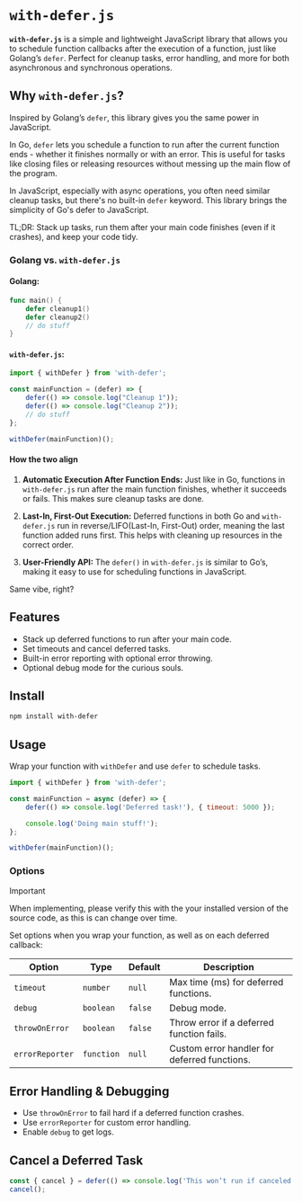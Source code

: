 # `with-defer.js`

**`with-defer.js`** is a simple and lightweight JavaScript library that allows you to schedule function callbacks after the execution of a function, just like Golang’s `defer`. Perfect for cleanup tasks, error handling, and more for both asynchronous and synchronous operations.

## Why `with-defer.js`?

Inspired by Golang’s `defer`, this library gives you the same power in JavaScript.

In Go, `defer` lets you schedule a function to run after the current function ends - whether it finishes normally or with an error. This is useful for tasks like closing files or releasing resources without messing up the main flow of the program.

In JavaScript, especially with async operations, you often need similar cleanup tasks, but there's no built-in `defer` keyword. This library brings the simplicity of Go's defer to JavaScript.

TL;DR: Stack up tasks, run them after your main code finishes (even if it crashes), and keep your code tidy.

### Golang vs. `with-defer.js`

#### Golang:
```go
func main() {
    defer cleanup1()
    defer cleanup2()
    // do stuff
}
```

#### `with-defer.js`:
```javascript
import { withDefer } from 'with-defer';

const mainFunction = (defer) => {
    defer(() => console.log("Cleanup 1"));
    defer(() => console.log("Cleanup 2"));
    // do stuff
};

withDefer(mainFunction)();
```

#### How the two align
1. **Automatic Execution After Function Ends:** Just like in Go, functions in `with-defer.js` run after the main function finishes, whether it succeeds or fails. This makes sure cleanup tasks are done.

2. **Last-In, First-Out Execution:** Deferred functions in both Go and `with-defer.js` run in reverse/LIFO(Last-In, First-Out) order, meaning the last function added runs first. This helps with cleaning up resources in the correct order.

3. **User-Friendly API:** The `defer()` in `with-defer.js` is similar to Go’s, making it easy to use for scheduling functions in JavaScript.

Same vibe, right?

## Features

- Stack up deferred functions to run after your main code.
- Set timeouts and cancel deferred tasks.
- Built-in error reporting with optional error throwing.
- Optional debug mode for the curious souls.

## Install

```bash
npm install with-defer
```

## Usage

Wrap your function with `withDefer` and use `defer` to schedule tasks.

```javascript
import { withDefer } from 'with-defer';

const mainFunction = async (defer) => {
    defer(() => console.log('Deferred task!'), { timeout: 5000 });

    console.log('Doing main stuff!');
};

withDefer(mainFunction)();
```

### Options

> [!IMPORTANT]
> When implementing, please verify this with the your installed version of the source code, as this is can change over time.

Set options when you wrap your function, as well as on each deferred callback:

| Option          | Type      | Default  | Description                                                               |
|-----------------|-----------|----------|---------------------------------------------------------------------------|
| `timeout`       | `number`  | `null`   | Max time (ms) for deferred functions.                                      |
| `debug`         | `boolean` | `false`  | Debug mode.                                                               |
| `throwOnError`  | `boolean` | `false`  | Throw error if a deferred function fails.                                  |
| `errorReporter` | `function`| `null`   | Custom error handler for deferred functions.                               |

## Error Handling & Debugging

- Use `throwOnError` to fail hard if a deferred function crashes.
- Use `errorReporter` for custom error handling.
- Enable `debug` to get logs.

## Cancel a Deferred Task

```javascript
const { cancel } = defer(() => console.log('This won’t run if canceled.'));
cancel();
```

